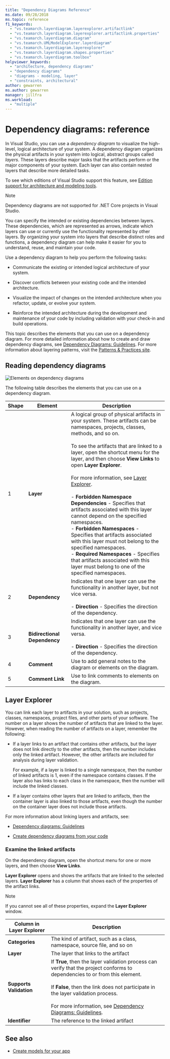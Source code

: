 ```yaml
---
title: "Dependency Diagrams Reference"
ms.date: 09/28/2018
ms.topic: reference
f1_keywords:
  - "vs.teamarch.layerdiagram.layerexplorer.artifactlink"
  - "vs.teamarch.layerdiagram.layerexplorer.artifactlink.properties"
  - "vs.teamarch.layerdiagram.diagram"
  - "vs.teamarch.UMLModelExplorer.layerdiagram"
  - "vs.teamarch.layerdiagram.layerexplorer"
  - "vs.teamarch.layerdiagram.shapes.properties"
  - "vs.teamarch.layerdiagram.toolbox"
helpviewer_keywords:
  - "architecture, dependency diagrams"
  - "dependency diagrams"
  - "diagrams - modeling, layer"
  - "constraints, architectural"
author: gewarren
ms.author: gewarren
manager: jillfra
ms.workload:
  - "multiple"
---
```

# Dependency diagrams: reference

In Visual Studio, you can use a *dependency diagram* to visualize the high-level, logical architecture of your system. A dependency diagram organizes the physical artifacts in your system into logical, abstract groups called *layers*. These layers describe major tasks that the artifacts perform or the major components of your system. Each layer can also contain nested layers that describe more detailed tasks.

To see which editions of Visual Studio support this feature, see [Edition support for architecture and modeling tools](../modeling/what-s-new-for-design-in-visual-studio.md#VersionSupport).

> [!NOTE]
> Dependency diagrams are not supported for .NET Core projects in Visual Studio.

You can specify the intended or existing dependencies between layers. These dependencies, which are represented as arrows, indicate which layers can use or currently use the functionality represented by other layers. By organizing your system into layers that describe distinct roles and functions, a dependency diagram can help make it easier for you to understand, reuse, and maintain your code.

Use a dependency diagram to help you perform the following tasks:

-   Communicate the existing or intended logical architecture of your system.

-   Discover conflicts between your existing code and the intended architecture.

-   Visualize the impact of changes on the intended architecture when you refactor, update, or evolve your system.

-   Reinforce the intended architecture during the development and maintenance of your code by including validation with your check-in and build operations.

This topic describes the elements that you can use on a dependency diagram. For more detailed information about how to create and draw dependency diagrams, see [Dependency Diagrams: Guidelines](../modeling/layer-diagrams-guidelines.md). For more information about layering patterns, visit the [Patterns & Practices site](http://go.microsoft.com/fwlink/?LinkId=145794).

## Reading dependency diagrams

![Elements on dependency diagrams](../modeling/media/uml_layerrefreading.png)

The following table describes the elements that you can use on a dependency diagram.

|**Shape**|**Element**|**Description**|
|-|-|-|
|1|**Layer**|A logical group of physical artifacts in your system. These artifacts can be namespaces, projects, classes, methods, and so on.<br /><br /> To see the artifacts that are linked to a layer, open the shortcut menu for the layer, and then choose **View Links** to open **Layer Explorer**.<br /><br /> For more information, see [Layer Explorer](#Explorer).<br /><br /> -   **Forbidden Namespace Dependencies** - Specifies that artifacts associated with this layer cannot depend on the specified namespaces.<br />-   **Forbidden Namespaces** - Specifies that artifacts associated with this layer must not belong to the specified namespaces.<br />-   **Required Namespaces** - Specifies that artifacts associated with this layer must belong to one of the specified namespaces.|
|2|**Dependency**|Indicates that one layer can use the functionality in another layer, but not vice versa.<br /><br /> -   **Direction** - Specifies the direction of the dependency.|
|3|**Bidirectional Dependency**|Indicates that one layer can use the functionality in another layer, and vice versa.<br /><br /> -   **Direction** - Specifies the direction of the dependency.|
|4|**Comment**|Use to add general notes to the diagram or elements on the diagram.|
|5|**Comment Link**|Use to link comments to elements on the diagram.|

## <a name="Explorer"></a> Layer Explorer

You can link each layer to artifacts in your solution, such as projects, classes, namespaces, project files, and other parts of your software. The number on a layer shows the number of artifacts that are linked to the layer. However, when reading the number of artifacts on a layer, remember the following:

-   If a layer links to an artifact that contains other artifacts, but the layer does not link directly to the other artifacts, then the number includes only the linked artifact. However, the other artifacts are included for analysis during layer validation.

     For example, if a layer is linked to a single namespace, then the number of linked artifacts is 1, even if the namespace contains classes. If the layer also has links to each class in the namespace, then the number will include the linked classes.

-   If a layer contains other layers that are linked to artifacts, then the container layer is also linked to those artifacts, even though the number on the container layer does not include those artifacts.

For more information about linking layers and artifacts, see:

-   [Dependency diagrams: Guidelines](../modeling/layer-diagrams-guidelines.md)

-   [Create dependency diagrams from your code](../modeling/create-layer-diagrams-from-your-code.md)

### Examine the linked artifacts

On the dependency diagram, open the shortcut menu for one or more layers, and then choose **View Links**.

**Layer Explorer** opens and shows the artifacts that are linked to the selected layers. **Layer Explorer** has a column that shows each of the properties of the artifact links.

> [!NOTE]
> If you cannot see all of these properties, expand the **Layer Explorer** window.

|**Column in Layer Explorer**|**Description**|
|-|-|
|**Categories**|The kind of artifact, such as a class, namespace, source file, and so on|
|**Layer**|The layer that links to the artifact|
|**Supports Validation**|If **True**, then the layer validation process can verify that the project conforms to dependencies to or from this element.<br /><br /> If **False**, then the link does not participate in the layer validation process.<br /><br /> For more information, see [Dependency Diagrams: Guidelines](../modeling/layer-diagrams-guidelines.md).|
|**Identifier**|The reference to the linked artifact|

## See also

- [Create models for your app](../modeling/create-models-for-your-app.md)
